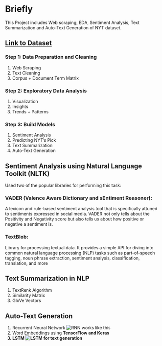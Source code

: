 # Briefly
This Project includes Web scraping, EDA, Sentiment Analysis, Text Summarization and Auto-Text Generation of NYT dataset.

## [Link to Dataset](https://www.kaggle.com/aashita/nyt-comments)

### Step 1: Data Preparation and Cleaning 
1. Web Scraping 
2. Text Cleaning
3. Corpus + Document Term Matrix

### Step 2: Exploratory Data Analysis 
1. Visualization 
2. Insights
3. Trends + Patterns

### Step 3: Build Models
1. Sentiment Analysis
2. Predicting NYT’s Pick
3. Text Summarization
4. Auto-Text Generation

## Sentiment Analysis using Natural Language Toolkit (NLTK)
Used two of the popular libraries for performing this task:

### VADER (Valence Aware Dictionary and sEntiment Reasoner):
A lexicon and rule-based sentiment analysis tool that is specifically attuned to sentiments expressed in social media. VADER not only tells about the Positivity and Negativity score but also tells us about how positive or negative a sentiment is.
### TextBlob:
Library for processing textual data. It provides a simple API for diving into common natural language processing (NLP) tasks such as part-of-speech tagging, noun phrase extraction, sentiment analysis, classification, translation, and more

## Text Summarization in NLP
1. TextRenk Algorithm
2. Similarity Matrix
3. GloVe Vectors

## Auto-Text Generation
1. Recurrent Neural Network
![RNN works like this](https://camo.githubusercontent.com/277e2f87c346943e3e6b599460258c7900249379/68747470733a2f2f6d69726f2e6d656469756d2e636f6d2f6d61782f313430302f312a41513532627757353547734a74364854785044754d412e676966)
2. Word Embeddings using <b>TensorFlow and Keras
3. LSTM
![LSTM for text generation](https://camo.githubusercontent.com/37473904bd852a4ad61d618ecf987ab166aa9bc0/68747470733a2f2f6d69726f2e6d656469756d2e636f6d2f6d61782f313430302f312a6e2d4967485a4d35626142556a7130543752594442772e676966)
